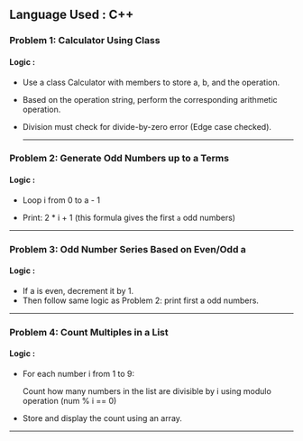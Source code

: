 ## Language Used : C++

### Problem 1: Calculator Using Class

#### Logic :
- Use a class Calculator with members to store a, b, and the operation.

- Based on the operation string, perform the corresponding arithmetic operation.

- Division must check for divide-by-zero error (Edge case checked).

  ---
### Problem 2: Generate Odd Numbers up to a Terms

#### Logic :
- Loop i from 0 to a - 1

- Print: 2 * i + 1 (this formula gives the first `a` odd numbers)

---
  
### Problem 3: Odd Number Series Based on Even/Odd a
  #### Logic :
- If a is even, decrement it by 1.
- Then follow same logic as Problem 2: print first a odd numbers.
 ---

### Problem 4: Count Multiples in a List
#### Logic :
 - For each number i from 1 to 9:

    Count how many numbers in the list are divisible by i using modulo operation (num % i == 0)

- Store and display the count using an array.

---
